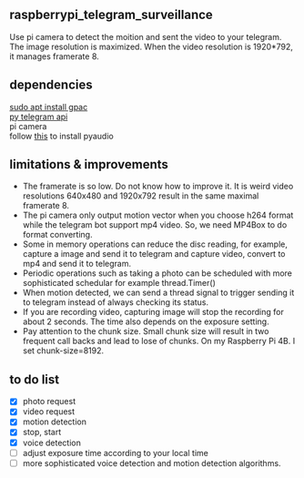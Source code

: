 ## raspberrypi_telegram_surveillance
Use pi camera to detect the moition and sent the video to your telegram. 
The image resolution is maximized. When the video resolution is 1920*792, it manages framerate 8. 

## dependencies
[sudo apt install gpac](https://gpac.wp.imt.fr/tag/mp4box/)  
[py telegram api](https://github.com/eternnoir/pyTelegramBotAPI)  
pi camera  
follow [this](https://raspberrypi.stackexchange.com/questions/75031/cannot-install-pyaudio) to install pyaudio

## limitations & improvements
* The framerate is so low. Do not know how to improve it. It is weird video resolutions 640x480 and 1920x792 result in the same maximal framerate 8. 
* The pi camera only output motion vector when you choose h264 format while the telegram bot support mp4 video. So, we need MP4Box to do format converting.
* Some in memory operations can reduce the disc reading, for example, capture a image and send it to telegram and capture video, convert to mp4 and send it to telegram.
* Periodic operations such as taking a photo can be scheduled with more sophisticated schedular for example thread.Timer()
* When motion detected, we can send a thread signal to trigger sending it to telegram instead of always checking its status. 
* If you are recording video, capturing image will stop the recording for about 2 seconds. The time also depends on the exposure setting. 
* Pay attention to the chunk size. Small chunk size will result in two frequent call backs and lead to lose of chunks. On my Raspberry Pi 4B. I set chunk-size=8192.  

## to do list
- [x] photo request
- [x] video request
- [x] motion detection
- [x] stop, start
- [x] voice detection
- [ ] adjust exposure time according to your local time
- [ ] more sophisticated voice detection and motion detection algorithms.

